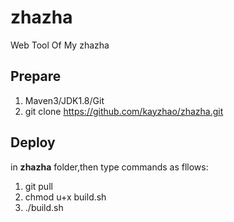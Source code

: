 # zhazha
Web Tool Of My zhazha

## Prepare
1. Maven3/JDK1.8/Git
2. git clone https://github.com/kayzhao/zhazha.git

## Deploy
in **zhazha** folder,then type commands as fllows:
1. git pull
2. chmod u+x build.sh
3. ./build.sh